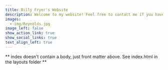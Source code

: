 ```yaml
---
title: Billy Fryer's Website
description: Welcome to my website! Feel free to contact me if you have any questions about the content posted on this site!
images:
  - img/Reynolds.jpg
image_left: false
show_action_link: true
show_social_links: true
text_align_left: true
---
```


** index doesn't contain a body, just front matter above.
See index.html in the layouts folder **

